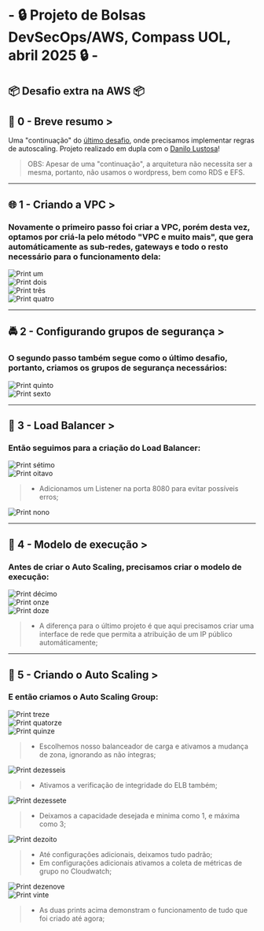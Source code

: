 # - 🔒 Projeto de Bolsas DevSecOps/AWS,  Compass UOL, abril 2025 🔒 -

## 📦 Desafio extra na AWS 📦

## 📜 0 - Breve resumo >
Uma "continuação" do [último desafio](https://github.com/JorgeAntero/Compass-Uol-Desafio-3-AWS), onde precisamos implementar regras de autoscaling. Projeto realizado em dupla com o [Danilo Lustosa](https://github.com/DaniloLustosa-eng)!  
> OBS: Apesar de uma "continuação", a arquitetura não necessita ser a mesma, portanto, não usamos o wordpress, bem como RDS e EFS.

---
## 🌐 1 - Criando a VPC >
### Novamente o primeiro passo foi criar a VPC, porém desta vez, optamos por criá-la pelo método "VPC e muito mais", que gera automáticamente as sub-redes, gateways e todo o resto necessário para o funcionamento dela:  

![Print um](/Prints/1.1.png)  
![Print dois](/Prints/1.2.png)  
![Print três](/Prints/1.3.png)  
![Print quatro](/Prints/1.4.png)  

---
## 🚔 2 - Configurando grupos de segurança >
### O segundo passo também segue como o último desafio, portanto, criamos os grupos de segurança necessários:  

![Print quinto](/Prints/2.1.png)  
![Print sexto](/Prints/2.2.png) 

---
## 👥 3 - Load Balancer >
### Então seguimos para a criação do Load Balancer:  

![Print sétimo](/Prints/3.1.png)  
![Print oitavo](/Prints/3.2.png)  

>- Adicionamos um Listener na porta 8080 para evitar possíveis erros; 

![Print nono](/Prints/3.3.png)  

---
## 🧱 4 - Modelo de execução >
### Antes de criar o Auto Scaling, precisamos criar o modelo de execução: 

![Print décimo](/Prints/4.1.png)  
![Print onze](/Prints/4.2.png)  
![Print doze](/Prints/4.3.png)  

>- A diferença para o último projeto é que aqui precisamos criar uma interface de rede que permita a atribuição de um IP público automáticamente;

---
## 🤖 5 - Criando o Auto Scaling >
### E então criamos o Auto Scaling Group:  

![Print treze](/Prints/5.1.png)  
![Print quatorze](/Prints/5.2.png)  
![Print quinze](/Prints/5.3.png)  

>- Escolhemos nosso balanceador de carga e ativamos a mudança de zona, ignorando as não íntegras;  

![Print dezesseis](/Prints/5.4.png)  

>- Ativamos a verificação de integridade do ELB também; 

![Print dezessete](/Prints/5.5.png)  

>- Deixamos a capacidade desejada e minima como 1, e máxima como 3; 

![Print dezoito](/Prints/5.6.png)  

>- Até configurações adicionais, deixamos tudo padrão;
>- Em configurações adicionais ativamos a coleta de métricas de grupo no Cloudwatch;  

![Print dezenove](/Prints/5.7.png)  
![Print vinte](/Prints/5.8.png)  

>- As duas prints acima demonstram o funcionamento de tudo que foi criado até agora; 
